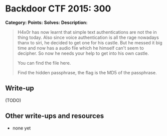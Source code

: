 # Backdoor CTF 2015: 300
**Category:** 
**Points:** 
**Solves:** 
**Description:** 

> H4x0r has now learnt that simple text authentications are not the in thing today. Also since voice authentication is all the rage nowadays thanx to siri, he decided to get one for his castle. But he messed it big time and now has a audio file which he himself can't seem to decipher. So now he needs your help to get into his own castle. 
> 
> You can find the file here.
> 
> Find the hidden passphrase, the flag is the MD5 of the passphrase.

## Write-up

(TODO)

## Other write-ups and resources

* none yet